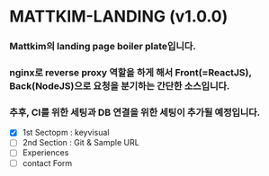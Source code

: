 # MATTKIM-LANDING (v1.0.0)

### Mattkim의 landing page boiler plate입니다.

### nginx로 reverse proxy 역할을 하게 해서 Front(=ReactJS), Back(NodeJS)으로 요청을 분기하는 간단한 소스입니다.

### 추후, CI를 위한 세팅과 DB 연결을 위한 세팅이 추가될 예정입니다.

- [x] 1st Sectopm : keyvisual
- [ ] 2nd Section : Git & Sample URL
- [ ] Experiences
- [ ] contact Form
